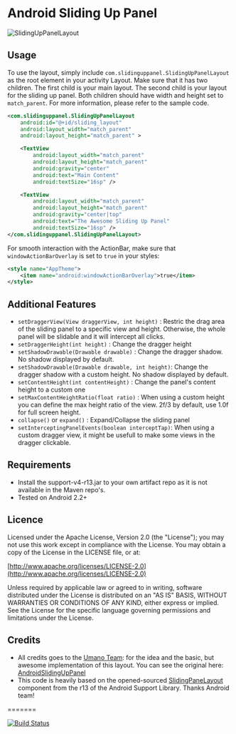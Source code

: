 Android Sliding Up Panel
=========================


![SlidingUpPanelLayout](https://raw.github.com/josomers/SlidingUpPanelLayout/master/slidinguppanel.png)

Usage
-----------
To use the layout, simply include `com.slidinguppanel.SlidingUpPanelLayout` as the root element in your activity Layout. Make sure that it has two children. The first child is your main layout. The second child is your layout for the sliding up panel. Both children should have width and height set to `match_parent`. For more information, please refer to the sample code.

```xml
<com.slidinguppanel.SlidingUpPanelLayout
    android:id="@+id/sliding_layout"
    android:layout_width="match_parent"
    android:layout_height="match_parent" >

    <TextView
        android:layout_width="match_parent"
        android:layout_height="match_parent"
        android:gravity="center"
        android:text="Main Content"
        android:textSize="16sp" />

    <TextView
        android:layout_width="match_parent"
        android:layout_height="match_parent"
        android:gravity="center|top"
        android:text="The Awesome Sliding Up Panel"
        android:textSize="16sp" />
</com.slidinguppanel.SlidingUpPanelLayout>
```
For smooth interaction with the ActionBar, make sure that `windowActionBarOverlay` is set to `true` in your styles:
```xml
<style name="AppTheme">
    <item name="android:windowActionBarOverlay">true</item>
</style>
```

Additional Features
-----------
* `setDraggerView(View draggerView, int height)`    : Restric the drag area of the sliding panel to a specific view and height. Otherwise, the whole panel will be slidable and it will intercept all clicks.
* `setDraggerHeight(int height)`                    : Change the dragger height
* `setShadowDrawable(Drawable drawable)`            : Change the dragger shadow. No shadow displayed by default.
* `setShadowDrawable(Drawable drawable, int height)`: Change the dragger shadow with a custom height. No shadow displayed by default.
* `setContentHeight(int contentHeight)`             : Change the panel's content height to a custom one
* `setMaxContentHeightRatio(float ratio)`           : When using a custom height you can define the max height ratio of the view. 2f/3 by default, use 1.0f for full screen height.
* `collapse()` or `expand()`                        : Expand/Collapse the sliding panel
* `setInterceptingPanelEvents(boolean interceptTap)`: When using a custom dragger view, it might be usefull to make some views in the dragger clickable.

Requirements
-----------
* Install the support-v4-r13.jar to your own artifact repo as it is not available in the Maven repo's.
* Tested on Android 2.2+

Licence
-----------
Licensed under the Apache License, Version 2.0 (the "License");
you may not use this work except in compliance with the License.
You may obtain a copy of the License in the LICENSE file, or at:

  [http://www.apache.org/licenses/LICENSE-2.0](http://www.apache.org/licenses/LICENSE-2.0)

Unless required by applicable law or agreed to in writing, software
distributed under the License is distributed on an "AS IS" BASIS,
WITHOUT WARRANTIES OR CONDITIONS OF ANY KIND, either express or implied.
See the License for the specific language governing permissions and
limitations under the License.

Credits
-----------
* All credits goes to the [Umano Team](http://umanoapp.com): for the idea and the basic, but awesome implementation of this layout. You can see the original here: [AndroidSlidingUpPanel](https://github.com/umano/AndroidSlidingUpPanel/)
* This code is heavily based on the opened-sourced [SlidingPaneLayout](http://developer.android.com/reference/android/support/v4/widget/SlidingPaneLayout.html) component from the r13 of the Android Support Library. Thanks Android team!

=======

[![Build Status](https://secure.travis-ci.org/josomers/AndroidSlidingUpPanel.png)](https://travis-ci.org/josomers/AndroidSlidingUpPanel)
